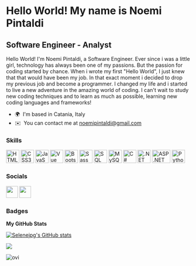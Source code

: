 Hello World! My name is Noemi Pintaldi
===============================

Software Engineer - Analyst
----------------------------

Hello World! I'm Noemi Pintaldi, a Software Engineer. Ever since i was a little girl, technology has always been one of my passions. But the passion for coding started by chance. When i wrote my first "Hello World", I just knew that that would have been my job. In that exact moment i decided to drop my previous job and become a programmer. I changed my life and i started to live a new adventure in the amazing world of coding. I can't wait to study new coding techniques and to learn as much as possible, learning new coding languages and frameworks!

* 🌍  I'm based in Catania, Italy
* ✉️  You can contact me at [noemipintaldi@gmail.com](mailto:noemipintaldi@gmail.com)

### Skills

<p align="left">
<a href="https://developer.mozilla.org/en-US/docs/Glossary/HTML5" target="_blank" rel="noreferrer"><img src="https://raw.githubusercontent.com/danielcranney/readme-generator/main/public/icons/skills/html5-colored.svg" width="36" height="36" alt="HTML5" /></a>
<a href="https://www.w3.org/TR/CSS/#css" target="_blank" rel="noreferrer"><img src="https://raw.githubusercontent.com/danielcranney/readme-generator/main/public/icons/skills/css3-colored.svg" width="36" height="36" alt="CSS3" /></a>
<a href="https://developer.mozilla.org/en-US/docs/Web/JavaScript" target="_blank" rel="noreferrer"><img src="https://raw.githubusercontent.com/danielcranney/readme-generator/main/public/icons/skills/javascript-colored.svg" width="36" height="36" alt="JavaScript" /></a>
<a href="https://vuejs.org/" target="_blank" rel="noreferrer"><img src="https://raw.githubusercontent.com/danielcranney/readme-generator/main/public/icons/skills/vuejs-colored.svg" width="36" height="36" alt="Vue" /></a>
<a href="https://getbootstrap.com/" target="_blank" rel="noreferrer"><img src="https://raw.githubusercontent.com/danielcranney/readme-generator/main/public/icons/skills/bootstrap-colored.svg" width="36" height="36" alt="Bootstrap" /></a>
<a href="https://sass-lang.com/" target="_blank" rel="noreferrer"><img src="https://raw.githubusercontent.com/danielcranney/readme-generator/main/public/icons/skills/sass-colored.svg" width="36" height="36" alt="Sass" /></a>
<a href="https://it.wikipedia.org/wiki/Structured_Query_Language" target="_blank" rel="noreferrer"><img src="https://w7.pngwing.com/pngs/170/924/png-transparent-microsoft-sql-server-microsoft-azure-sql-database-microsoft-text-logo-microsoft-azure.png" width="36" height="36" alt="SQL" /></a>
<a href="https://www.mysql.com/" target="_blank" rel="noreferrer"><img src="https://raw.githubusercontent.com/danielcranney/readme-generator/main/public/icons/skills/mysql-colored.svg" width="36" height="36" alt="MySQL" /></a>
<a href="https://learn.microsoft.com/it-it/dotnet/csharp/" target="_blank" rel="noreferrer"><img src="https://e7.pngegg.com/pngimages/328/221/png-clipart-c-programming-language-logo-microsoft-visual-studio-net-framework-javascript-icon-purple-logo.png" width="36" height="36" alt="C#" /></a>
<a href="https://learn.microsoft.com/it-it/dotnet/" target="_blank" rel="noreferrer"><img src="https://learn.microsoft.com/it-it/media/logos/logo_net.svg" width="36" height="36" alt=".NET" /></a>
<a href="https://dotnet.microsoft.com/en-us/apps/aspnet" target="_blank" rel="noreferrer"><img src="https://cdn-images-1.medium.com/max/637/1*oPEDLkxFxRbrzSBvDSt72g.png" width="50" height="36" alt="ASP.NET" /></a>
<a href="https://www.python.org/" target="_blank" rel="noreferrer"><img src="https://upload.wikimedia.org/wikipedia/commons/thumb/0/0a/Python.svg/1200px-Python.svg.png" width="36" height="36" alt="Python" /></a>
</p>


### Socials

<p align="left"> <a href="https://www.github.com/Selenejpg" target="_blank" rel="noreferrer"><img src="https://raw.githubusercontent.com/danielcranney/readme-generator/main/public/icons/socials/github.svg" width="32" height="32" /></a> <a href="https://www.linkedin.com/in/noemi-pintaldi-538b77242/" target="_blank" rel="noreferrer"><img src="https://raw.githubusercontent.com/danielcranney/readme-generator/main/public/icons/socials/linkedin.svg" width="32" height="32" /></a></p>

### Badges

<b>My GitHub Stats</b>

<a href="http://www.github.com/Selenejpg"><img src="https://github-readme-stats.vercel.app/api?username=Selenejpg&show_icons=true&hide=&count_private=true&title_color=0891b2&text_color=ffffff&icon_color=0891b2&bg_color=1c1917&hide_border=true&show_icons=true" alt="Selenejpg's GitHub stats" /></a>

<a href="http://www.github.com/Selenejpg"><img src="https://github-readme-streak-stats.herokuapp.com/?user=Selenejpg&stroke=ffffff&background=1c1917&ring=0891b2&fire=0891b2&currStreakNum=ffffff&currStreakLabel=0891b2&sideNums=ffffff&sideLabels=ffffff&dates=ffffff&hide_border=true" /></a>


<img src="https://github-readme-stats.vercel.app/api/top-langs?username=Selenejpg&show_icons=true&locale=en&layout=compact&theme=chartreuse-dark" alt="ovi" />

